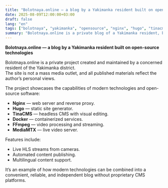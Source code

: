```yaml
---
title: "Bolotnaya.online — a blog by a Yakimanka resident built on open-source technologies"
date: 2025-08-09T12:00:00+03:00
draft: false
lang: "en"
tags: ["bolotnaya", "yakimanka", "opensource", "nginx", "hugo", "tinacms", "docker", "ffmpeg", "mediamtx", "streaming"]
summary: "Bolotnaya.online is a private blog of a Yakimanka resident, built on open-source technologies. Personal views, live streams, multilingual support, and automation."
---
```


**Bolotnaya.online — a blog by a Yakimanka resident built on open-source technologies**  

Bolotnaya.online is a private project created and maintained by a concerned resident of the Yakimanka district.  
The site is not a mass media outlet, and all published materials reflect the author’s personal views.  

The project showcases the capabilities of modern technologies and open-source software:  
- **Nginx** — web server and reverse proxy.  
- **Hugo** — static site generator.  
- **TinaCMS** — headless CMS with visual editing.  
- **Docker** — containerized services.  
- **FFmpeg** — video processing and streaming.  
- **MediaMTX** — live video server.  

Features include:  
- Live HLS streams from cameras.  
- Automated content publishing.  
- Multilingual content support.  

It’s an example of how modern technologies can be combined into a convenient, reliable, and independent blog without proprietary CMS platforms.
